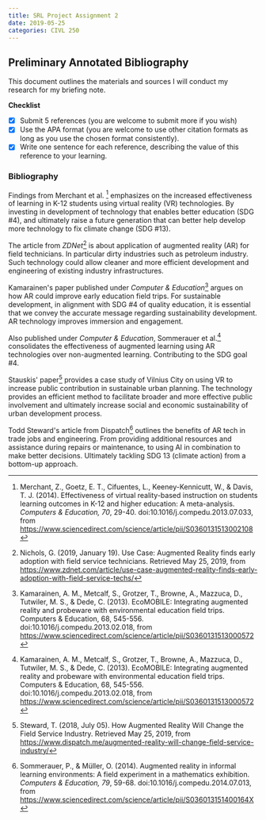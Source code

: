 ```yaml
---
title: SRL Project Assignment 2
date: 2019-05-25
categories: CIVL 250
---
```


## Preliminary Annotated Bibliography 

This document outlines the materials and sources I will conduct my research for my briefing note.

**Checklist**

- [x] Submit 5 references (you are welcome to submit more if you wish)
- [x] Use the APA format (you are welcome to use other citation formats as long as you use the chosen format consistently).
- [x] Write one sentence for each reference, describing the value of this reference to your learning.

### Bibliography

Findings from Merchant et al. [^1] emphasizes on the increased effectiveness of learning in K-12 students using virtual reality (VR) technologies. By investing in development of technology that enables better education (SDG #4), and ultimately raise a future generation that can better help develop more technology to fix climate change (SDG #13).

The article from *ZDNet*[^2] is about application of augmented reality (AR) for field technicians. In particular dirty industries such as petroleum industry. Such technology could allow cleaner and more efficient development and engineering of existing industry infrastructures.

Kamarainen's paper published under *Computer & Education*[^3] argues on how AR could improve early education field trips. For sustainable development, in alignment with SDG #4 of quality education, it is essential that we convey the accurate message regarding sustainability development. AR technology improves immersion and engagement.

Also published under *Computer & Education*, Sommerauer et al.[^3] consolidates the effectiveness of augmented learning using AR technologies over non-augmented learning. Contributing to the SDG goal #4.

Stauskis' paper[^6] provides a case study of Vilnius City on using VR to increase public contribution in sustainable urban planning. The technology provides an efficient method to facilitate broader and more effective public involvement and ultimately increase social and economic sustainability of urban development process.

Todd Steward's article from Dispatch[^4] outlines the benefits of AR tech in trade jobs and engineering. From providing additional resources and assistance during repairs or maintenance, to using AI in combination to make better decisions. Ultimately tackling SDG 13 (climate action) from a bottom-up approach.



[^2]: Nichols, G. (2019, January 19). Use Case: Augmented Reality finds early adoption with field service technicians. Retrieved May 25, 2019, from <https://www.zdnet.com/article/use-case-augmented-reality-finds-early-adoption-with-field-service-techs/>

[^3]: Kamarainen, A. M., Metcalf, S., Grotzer, T., Browne, A., Mazzuca, D., Tutwiler, M. S., & Dede, C. (2013). EcoMOBILE: Integrating augmented reality and probeware with environmental education field trips. Computers & Education, 68, 545-556. doi:10.1016/j.compedu.2013.02.018, from <https://www.sciencedirect.com/science/article/pii/S0360131513000572>
[^4]: Sommerauer,  P., & Müller, O. (2014). Augmented reality in informal learning  environments: A field experiment in a mathematics exhibition. *Computers & Education,* *79*, 59-68. doi:10.1016/j.compedu.2014.07.013, from <https://www.sciencedirect.com/science/article/pii/S036013151400164X>
[^6]: Steward, T. (2018, July 05). How Augmented Reality Will Change the Field Service Industry. Retrieved May 25, 2019, from <https://www.dispatch.me/augmented-reality-will-change-field-service-industry/>

[^1]: Merchant,  Z., Goetz, E. T., Cifuentes, L., Keeney-Kennicutt, W., & Davis, T.  J. (2014). Effectiveness of virtual reality-based instruction on  students learning outcomes in K-12 and higher education: A  meta-analysis. *Computers & Education,* *70*, 29-40. doi:10.1016/j.compedu.2013.07.033, from <https://www.sciencedirect.com/science/article/pii/S0360131513002108>
[^5]: Stauskis, G. (2014). Development of methods and practices of virtual reality as a tool for participatory urban planning: A case study of Vilnius City as an example for improving environmental, social and energy sustainability. Energy, Sustainability and Society, 4(1), 7. doi:10.1186/2192-0567-4-7, from <https://energsustainsoc.biomedcentral.com/articles/10.1186/2192-0567-4-7>



